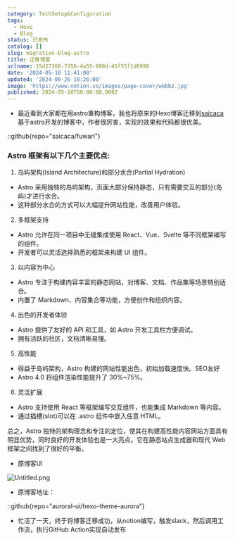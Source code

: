 ```yaml
---
category: TechSetup&Configuration
tags:
  - Hexo
  - Blog
status: 已发布
catalog: []
slug: migration-blog-astro
title: 迁移博客
urlname: 15d27368-7d56-4a55-998d-41f55f1d0998
date: '2024-05-10 11:41:00'
updated: '2024-06-26 18:26:00'
image: 'https://www.notion.so/images/page-cover/webb2.jpg'
published: 2024-05-10T08:00:00.000Z
---
```

- 最近看到大家都在用astro重构博客，我也将原来的Hexo博客迁移到[saicaca](https://github.com/saicaca/fuwari)基于astro开发的博客中，作者很厉害，实现的效果和代码都很优美。

::github{repo="saicaca/fuwari"}


### Astro 框架有以下几个主要优点:



1. 岛屿架构(Island Architecture)和部分水合(Partial Hydration)
- Astro 采用独特的岛屿架构，页面大部分保持静态，只有需要交互的部分(岛屿)才进行水合。
- 这种部分水合的方式可以大幅提升网站性能，改善用户体验。

2. 多框架支持
- Astro 允许在同一项目中无缝集成使用 React、Vue、Svelte 等不同框架编写的组件。
- 开发者可以灵活选择熟悉的框架来构建 UI 组件。

3. 以内容为中心
- Astro 专注于构建内容丰富的静态网站，对博客、文档、作品集等场景特别适合。
- 内置了 Markdown、内容集合等功能，方便创作和组织内容。

4. 出色的开发者体验
- Astro 提供了友好的 API 和工具，如 Astro 开发工具栏方便调试。
- 拥有活跃的社区，文档清晰易懂。

5. 高性能
- 得益于岛屿架构，Astro 构建的网站性能出色，初始加载速度快。SEO友好
- Astro 4.0 将组件渲染性能提升了 30%~75%。

6. 灵活扩展
- Astro 支持使用 React 等框架编写交互组件，也能集成 Markdown 等内容。
- 通过插槽(slot)可以在 .astro 组件中嵌入任意 HTML。

总之，Astro 独特的架构理念和专注的定位，使其在构建高性能内容网站方面具有明显优势，同时良好的开发体验也是一大亮点。它在静态站点生成器和现代 Web 框架之间找到了很好的平衡。

- 原博客UI

![Untitled.png](https://prod-files-secure.s3.us-west-2.amazonaws.com/5d24fe63-e567-4804-86f9-9fdc62e13082/3d59c350-432a-4fb6-a08f-0638fef2026e/Untitled.png?X-Amz-Algorithm=AWS4-HMAC-SHA256&X-Amz-Content-Sha256=UNSIGNED-PAYLOAD&X-Amz-Credential=ASIAZI2LB4663KFHQBPD%2F20250208%2Fus-west-2%2Fs3%2Faws4_request&X-Amz-Date=20250208T213232Z&X-Amz-Expires=3600&X-Amz-Security-Token=IQoJb3JpZ2luX2VjEH4aCXVzLXdlc3QtMiJHMEUCIQC%2FWXWIRRgAGAfVCG%2Bxf5gfGZf%2F7XDoVsZcHvkSmUIUvgIgPWRXDXfim9cPSPc3jiqvYZZIeGY3FCh3w%2FRppTwZC4EqiAQIl%2F%2F%2F%2F%2F%2F%2F%2F%2F%2F%2FARAAGgw2Mzc0MjMxODM4MDUiDOeNNI9%2FWkHXuQ%2FRGircA9gHGRQ2e6JWXDobSYTWCpbrFsNuwhq2eD20kTnhUrqaMAEzbqddBrBVepYAHdo3CwVryspnZFWKkvoxcbX5jyoyk5eNjVp8JcPGl3jjB%2FJ0fE%2Ft5vuivFddFZyZg%2B5PN%2FZ%2FxGMp8C0SugATV0FH1FWw0OI5vTp4dI0v%2BauQ6oj%2FF%2FH51JXItxueSCNnoMbe%2FZn%2FwbGCmG%2B62GxQQ9RZwblwJIsxCKHi9g9WjgnqiEwqUed7xuIg2bdJeAOxAIYjf%2ByucYPI2TH%2FrtArCl3dMDi%2F2TcxnsgfUXmr1KtY0OKi2wS63KW%2Bh%2Fgu7QPNx5ZulhZqMRU2sBYWgaSTc8im0ha7G4obw3GJ2feT1NGRwNWOADVwoLqz%2BkQflwUp9wiOtvCXfomX5yCrhcLjzMiTiVneHKRWE%2FW60XTVhTz7AcGGY%2Fp%2B2zK4CXPdDrhDlC0EZk%2BPvrSaDCohfC%2FIxLL4AXNB8fLW3kH%2BtBw2SM7N9ZRQqj2uYj2WLYuWpFu9fXMety%2FPI3sdQxJcsoGdKHngMKl7XgNQYl59YQuGGyxR08G9S7dtUih4C8HHr5ij%2FQtxQ4aIdWREo4odbN5lTkec%2BGc384RZxJr6qWutchicmAZUaCwfiWHRqV%2FGhOgxMPSWn70GOqUBSDaIu7opdrXBXjiJOgoKlr3pCrp4o5N0uQI6cF6byZdymmGSs0SZvmJbP2JkiN4Tc%2Fog15jt0x8nvNM0sbMHcWgMuRTAZTKUPKwercJ%2BSxT2hjxU%2Fxi18iW1BkE1xAc5FbSPHINlJCQD9t%2B7NmrgIv51ZtWTPXEbEwFRKJLb030gwNPijNWonhDDIpYcLU7RiYWJBlWTD6v2ELJjWIxG7TUDSy1A&X-Amz-Signature=d0b32adb6fed4a372164b0e3f2e501063c050486dbe9d8d8bf61be75bdab61f5&X-Amz-SignedHeaders=host&x-id=GetObject)

- 原博客地址：

::github{repo="auroral-ui/hexo-theme-aurora"}

- 忙活了一天，终于将博客迁移成功，从notion编写，触发slack，然后调用工作流，执行GitHub Action实现自动发布
